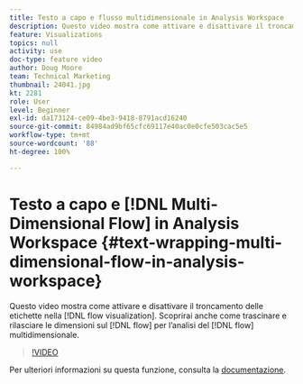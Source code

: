 ```yaml
---
title: Testo a capo e flusso multidimensionale in Analysis Workspace
description: Questo video mostra come attivare e disattivare il troncamento delle etichette nella visualizzazione del flusso. Scoprirai anche come trascinare e rilasciare le dimensioni sul flusso per l’analisi del flusso multidimensionale.
feature: Visualizations
topics: null
activity: use
doc-type: feature video
author: Doug Moore
team: Technical Marketing
thumbnail: 24041.jpg
kt: 2281
role: User
level: Beginner
exl-id: da173124-ce09-4be3-9418-8791acd16240
source-git-commit: 84984ad9bf65cfc69117e40ac0e0cfe503cac5e5
workflow-type: tm+mt
source-wordcount: '88'
ht-degree: 100%

---
```


# Testo a capo e [!DNL Multi-Dimensional Flow] in Analysis Workspace {#text-wrapping-multi-dimensional-flow-in-analysis-workspace}

Questo video mostra come attivare e disattivare il troncamento delle etichette nella [!DNL flow visualization]. Scoprirai anche come trascinare e rilasciare le dimensioni sul [!DNL flow] per l’analisi del [!DNL flow] multidimensionale.

>[!VIDEO](https://video.tv.adobe.com/v/24041/?quality=12&learn=on)

Per ulteriori informazioni su questa funzione, consulta la [documentazione](https://experienceleague.adobe.com/docs/analytics/analyze/analysis-workspace/visualizations/fallout/fallout-flow.html?lang=it).
